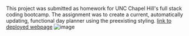 This project was submitted as homework for UNC Chapel Hill's full stack coding bootcamp. The assignment was to create a current, automatically updating, functional day planner using the preexisting styling. 
[link to deployed webpage](https://mariabyler.github.io/DayPlanner/)
![image](https://user-images.githubusercontent.com/69592367/95251460-97c55b00-07e9-11eb-9455-2381a7c9d8ae.png)
